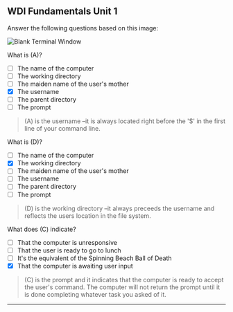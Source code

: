 **WDI Fundamentals Unit 1**
---

Answer the following questions based on this image:

![Blank Terminal Window](../assets/Graphics/blank_terminal.gif)

What is (A)?
- [ ] The name of the computer
- [ ] The working directory
- [ ] The maiden name of the user's mother
- [x] The username
- [ ] The parent directory
- [ ] The prompt

> (A) is the username –it is always located right before the '$' in the first line of your command line.

What is (D)?
- [ ] The name of the computer
- [x] The working directory
- [ ] The maiden name of the user's mother
- [ ] The username
- [ ] The parent directory
- [ ] The prompt

> (D) is the working directory –it always preceeds the username and reflects the users location in the file system.


What does (C) indicate?
- [ ] That the computer is unresponsive
- [ ] That the user is ready to go to lunch
- [ ] It's the equivalent of the Spinning Beach Ball of Death
- [x] That the computer is awaiting user input

> (C) is the prompt and it indicates that the computer is ready to accept the user's command.  The computer will not return the prompt until it is done completing whatever task you asked of it.

---